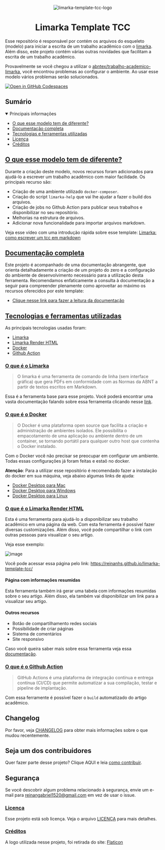 <div align="center">

 ![limarka-template-tcc-logo](https://user-images.githubusercontent.com/28494067/192121768-6d86c159-29bb-4df1-b84b-7e8e65569c9e.png)

# Limarka Template TCC

</div>

Esse repositório é responsável por contém os arquivos do esqueleto (modelo) para iniciar a escrita de um trabalho acadêmico com o [limarka](https://github.com/abntex/limarka). Além disso, este projeto contém várias outras novidades que facilitam a escrita de um trabalho acadêmico.

Provavelmente se você chegou a utilizar o [abntex/trabalho-academico-limarka](https://github.com/abntex/trabalho-academico-limarka), você encontrou problemas ao configurar o ambiente. Ao usar esse modelo vários problemas serão solucionados.

[![Open in GitHub Codespaces](https://github.com/codespaces/badge.svg)](https://codespaces.new/ReinanHS/limarka-template-tcc?machine=standardLinux2gb)

## Sumário

<details open>
<summary>Principais informações</summary>

- [O que esse modelo tem de diferente?](#head-intro)
- [Documentação completa](#head-documentacao)
- [Tecnologias e ferramentas utilizadas](#head-tecnologias)
- [Licença](#head-licenca)
- [Créditos](#head-creditos)

</details>

## [O que esse modelo tem de diferente?](#head-intro)

Durante a criação deste modelo, novos recursos foram adicionados para ajudá-lo a escrever um trabalho acadêmico com maior facilidade.
Os principais recurso são:

- Criação de uma ambiente utilizado `docker-composer`.
- Criação do script `limarka-help` que vai lhe ajudar a fazer o build dos arquivos.
- Criação de jobs no Github Action para publicar seus trabalhos e disponibilizar no seu repositório.
- Melhorias na estrutura de arquivos.
- Adicionar nova funcionalidade para importar arquivos markdown.

Veja esse vídeo com uma introdução rápida sobre esse template: [Limarka: como escrever um tcc em markdown](https://youtu.be/zuw0Fo1la2U)

## [Documentação completa](#head-documentacao)

Este projeto é acompanhado de uma documentação abrangente, que orienta detalhadamente a criação de um projeto do zero e a configuração do ambiente de desenvolvimento necessário para a utilização desta ferramenta. Recomendamos enfaticamente a consulta à documentação a seguir para compreender plenamente como aproveitar ao máximo os recursos oferecidos por este template:

- [Clique nesse link para fazer a leitura da documentação](https://reinanhs.github.io/limarka-template-docs)

## [Tecnologias e ferramentas utilizadas](#head-tecnologias)

As principais tecnologias usadas foram:

- [Limarka](#head-limarka)
- [Limarka Render HTML](#head-limarka-render)
- [Docker](#head-docker)
- [Github Action](#head-github-action)

### [O que é o Limarka](#head-limarka)

> O limarka é uma ferramenta de comando de linha (sem interface gráfica) que gera PDFs em conformidade com as Normas da ABNT a partir de textos escritos em Markdown.

Essa é a ferramenta base para esse projeto. Você poderá encontrar uma vasta documentação falando sobre essa ferramenta clicando nesse [link](https://github.com/abntex/limarka/wiki).

### [O que é o Docker](#head-docker)

> O Docker é uma plataforma open source que facilita a criação e administração de ambientes isolados. Ele possibilita o empacotamento de uma aplicação ou ambiente dentro de um container, se tornando portátil para qualquer outro host que contenha o Docker instalado.

Com o Docker você não precisar se preocupar em configurar um ambiente. Todas essas configurações já foram feitas e estaõ no docker.

**Atenção**: Para a utilizar esse repositório é recomendado fazer a instalação do docker em sua máquina, veja abaixo algumas links de ajuda:

- [Docker Desktop para Mac](https://youtu.be/ktNYPv6kfVk)
- [Docker Desktop para Windows](https://youtu.be/05YN8F8ajBc)
- [Docker Desktop para Linux](https://youtu.be/q4ZK6IJCS6Q)

### [O que é o Limarka Render HTML](#head-limarka-render)

Esta é uma ferramenta para ajudá-lo a disponibilizar seu trabalho acadêmico em uma página da web. Com esta ferramenta é possível fazer diversas customizações. Além disso, você pode compartilhar o link com outras pessoas para visualizar o seu artigo.

Veja esse exemplo:

![image](https://user-images.githubusercontent.com/28494067/192122523-5656c7c8-a30f-4f77-963b-289a84c9a89d.png)

Você pode acessar essa página pelo link: https://reinanhs.github.io/limarka-template-tcc/

#### Página com informações resumidas

Esta ferramenta também irá gerar uma tabela com informações resumidas sobre o seu artigo. Além disso, ela também vai disponibilizar um link para a visualizar seu artigo.

#### Outros recursos

- Botão de compartilhamento redes sociais
- Possibilidade de criar páginas
- Sistema de comentários
- Site responsivo

Caso você queira saber mais sobre essa ferramenta veja essa [documentação](https://github.com/ReinanHS/limarka-render-html/wiki).

### [O que é o Github Action](#head-github-action)

> GitHub Actions é uma plataforma de integração contínua e entrega contínua (CI/CD) que permite automatizar a sua compilação, testar e pipeline de implantação.

Com essa ferramente é possível fazer o `build` automatizado do artigo acadêmico.

## Changelog

Por favor, veja [CHANGELOG](CHANGELOG.md) para obter mais informações sobre o que mudou recentemente.

## Seja um dos contribuidores

Quer fazer parte desse projeto? Clique AQUI e leia [como contribuir](CONTRIBUTING.md).

## Segurança

Se você descobrir algum problema relacionado à segurança, envie um e-mail para reinangabriel1520@gmail.com em vez de
usar o issue.

### [Licença](#head-Licenca)

Esse projeto está sob licença. Veja o arquivo [LICENÇA](LICENSE.md) para mais detalhes.

### [Créditos](#head-creditos)

A logo utilizada nesse projeto, foi retirada do site: [Flaticon](https://www.flaticon.com/br/icones-gratis/biblioteca)
